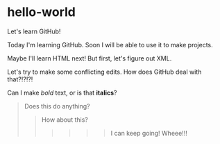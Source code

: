 # hello-world
Let's learn GitHub!

Today I'm learning GitHub. Soon I will be able to use it to make projects.

Maybe I'll learn HTML next! But first, let's figure out XML.

Let's try to make some conflicting edits. How does GitHub deal with that?!?!?!

Can I make *bold* text, or is that **italics**?

> Does this do anything?
>> How about this?
>>>>>>I can keep going! Wheee!!!




